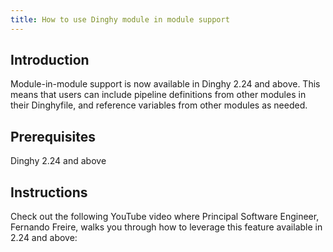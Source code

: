 ```yaml
---
title: How to use Dinghy module in module support
---
```


## Introduction
Module-in-module support is now available in Dinghy 2.24 and above. This means that users can include pipeline definitions from other modules in their Dinghyfile, and reference variables from other modules as needed.

## Prerequisites
Dinghy 2.24 and above

## Instructions
Check out the following YouTube video where Principal Software Engineer, Fernando Freire, walks you through how to leverage this feature available in 2.24 and above:

